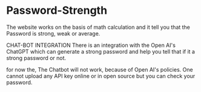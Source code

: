 # Password-Strength
The website works on the basis of math calculation and it tell you that the Password is strong, weak or average.

CHAT-BOT INTEGRATION
There is an integration with the Open AI's ChatGPT which can generate a strong password and help you tell that if it a strong password or not.

for now the,
The Chatbot will not work, because of Open AI's policies. One cannot upload any API key online or in open source but you can check your password.
